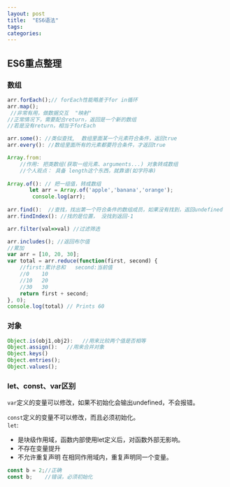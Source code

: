 ```yaml
---
layout: post
title:  "ES6语法"
tags:
categories:
---
```


## ES6重点整理
### 数组
```javascript
arr.forEach();// forEach性能略差于for in循环
arr.map();
 //非常有用，做数据交互  "映射"
//正常情况下，需要配合return，返回是一个新的数组
//若是没有return，相当于forEach

arr.some(): //类似查找,  数组里面某一个元素符合条件，返回true
arr.every(): //数组里面所有的元素都要符合条件，才返回true

Array.from:
	//作用: 把类数组(获取一组元素、arguments...) 对象转成数组
	//个人观点： 具备 length这个东西，就靠谱(如字符串)
	
Array.of(): // 把一组值，转成数组
       let arr = Array.of('apple','banana','orange');
    	console.log(arr);
    
arr.find():  //查找，找出第一个符合条件的数组成员，如果没有找到，返回undefined
arr.findIndex(): //找的是位置， 没找到返回-1

arr.filter(val=>val) //过滤筛选

arr.includes(); //返回布尔值
//累加
var arr = [10, 20, 30];
var total = arr.reduce(function(first, second) {
    //first:累计总和   second:当前值
    //0    10
    //10   20
    //30   30
    return first + second;
}, 0);
console.log(total) // Prints 60
```

### 对象
```javascript
Object.is(obj1,obj2):	//用来比较两个值是否相等 
Object.assign():   //用来合并对象
Object.keys()
Object.entries();
Object.values();
```

### let、const、var区别

`var`定义的变量可以修改，如果不初始化会输出undefined，不会报错。

`const`定义的变量不可以修改，而且必须初始化。                                 
`let`:
 - 是块级作用域，函数内部使用let定义后，对函数外部无影响。
 - 不存在变量提升
 - 不允许重复声明 在相同作用域内，重复声明同一个变量。
```javascript
const b = 2;//正确
const b;    //错误，必须初始化

```